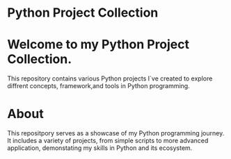 # Python Project Collection

# Welcome to my Python Project Collection.
This repository contains various Python projects I`ve created to explore diffrent concepts, framework,and tools in Python programming.

# About
This repositpory serves as a showcase of my Python programming journey. It includes a  variety of projects, from simple scripts to more advanced application, demonstating my skills in Python and its ecosystem.
